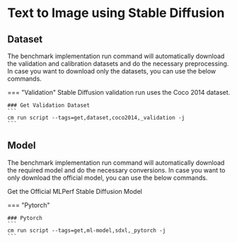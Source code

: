 # Text to Image using Stable Diffusion

## Dataset

The benchmark implementation run command will automatically download the validation and calibration datasets and do the necessary preprocessing. In case you want to download only the datasets, you can use the below commands.

=== "Validation"
    Stable Diffusion validation run uses the Coco 2014 dataset.

    ### Get Validation Dataset
    ```
    cm run script --tags=get,dataset,coco2014,_validation -j
    ```

## Model
The benchmark implementation run command will automatically download the required model and do the necessary conversions. In case you want to only download the official model, you can use the below commands.

Get the Official MLPerf Stable Diffusion Model

=== "Pytorch"

    ### Pytorch
    ```
    cm run script --tags=get,ml-model,sdxl,_pytorch -j
    ```

